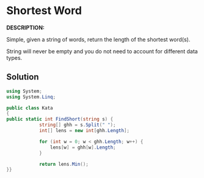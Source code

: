 # Shortest Word
**DESCRIPTION:**

Simple, given a string of words, return the length of the shortest word(s).

String will never be empty and you do not need to account for different data types.


## Solution
```C#
using System;
using System.Linq;

public class Kata
{
public static int FindShort(string s) {
            string[] ghh = s.Split(" ");
            int[] lens = new int[ghh.Length];

            for (int w = 0; w < ghh.Length; w++) {
                lens[w] = ghh[w].Length;
            }

            return lens.Min();
}}
```